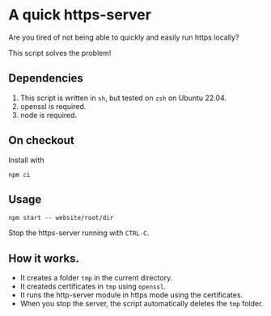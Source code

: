 # A quick https-server

Are you tired of not being able to quickly and easily run https locally?

This script solves the problem!

## Dependencies

1. This script is written in `sh`, but tested on `zsh` on Ubuntu 22.04. 
1. openssl is required. 
1. node is required. 

## On checkout

Install with

```
npm ci
```

## Usage

```
npm start -- website/root/dir
```

Stop the https-server running with `CTRL-C`.

## How it works. 

* It creates a folder `tmp` in the current directory.
* It createds certificates in `tmp` using `openssl`.
* It runs the http-server module in https mode using the certificates.
* When you stop the server, the script automatically deletes the `tmp` folder.

